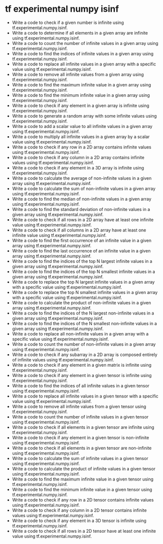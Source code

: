 # tf experimental numpy isinf

- Write a code to check if a given number is infinite using tf.experimental.numpy.isinf.
- Write a code to determine if all elements in a given array are infinite using tf.experimental.numpy.isinf.
- Write a code to count the number of infinite values in a given array using tf.experimental.numpy.isinf.
- Write a code to find the indices of infinite values in a given array using tf.experimental.numpy.isinf.
- Write a code to replace all infinite values in a given array with a specific value using tf.experimental.numpy.isinf.
- Write a code to remove all infinite values from a given array using tf.experimental.numpy.isinf.
- Write a code to find the maximum infinite value in a given array using tf.experimental.numpy.isinf.
- Write a code to find the minimum infinite value in a given array using tf.experimental.numpy.isinf.
- Write a code to check if any element in a given array is infinite using tf.experimental.numpy.isinf.
- Write a code to generate a random array with some infinite values using tf.experimental.numpy.isinf.
- Write a code to add a scalar value to all infinite values in a given array using tf.experimental.numpy.isinf.
- Write a code to multiply all infinite values in a given array by a scalar value using tf.experimental.numpy.isinf.
- Write a code to check if any row in a 2D array contains infinite values using tf.experimental.numpy.isinf.
- Write a code to check if any column in a 2D array contains infinite values using tf.experimental.numpy.isinf.
- Write a code to check if any element in a 3D array is infinite using tf.experimental.numpy.isinf.
- Write a code to calculate the average of non-infinite values in a given array using tf.experimental.numpy.isinf.
- Write a code to calculate the sum of non-infinite values in a given array using tf.experimental.numpy.isinf.
- Write a code to find the median of non-infinite values in a given array using tf.experimental.numpy.isinf.
- Write a code to find the standard deviation of non-infinite values in a given array using tf.experimental.numpy.isinf.
- Write a code to check if all rows in a 2D array have at least one infinite value using tf.experimental.numpy.isinf.
- Write a code to check if all columns in a 2D array have at least one infinite value using tf.experimental.numpy.isinf.
- Write a code to find the first occurrence of an infinite value in a given array using tf.experimental.numpy.isinf.
- Write a code to find the last occurrence of an infinite value in a given array using tf.experimental.numpy.isinf.
- Write a code to find the indices of the top N largest infinite values in a given array using tf.experimental.numpy.isinf.
- Write a code to find the indices of the top N smallest infinite values in a given array using tf.experimental.numpy.isinf.
- Write a code to replace the top N largest infinite values in a given array with a specific value using tf.experimental.numpy.isinf.
- Write a code to replace the top N smallest infinite values in a given array with a specific value using tf.experimental.numpy.isinf.
- Write a code to calculate the product of non-infinite values in a given array using tf.experimental.numpy.isinf.
- Write a code to find the indices of the N largest non-infinite values in a given array using tf.experimental.numpy.isinf.
- Write a code to find the indices of the N smallest non-infinite values in a given array using tf.experimental.numpy.isinf.
- Write a code to replace all non-infinite values in a given array with a specific value using tf.experimental.numpy.isinf.
- Write a code to count the number of non-infinite values in a given array using tf.experimental.numpy.isinf.
- Write a code to check if any subarray in a 2D array is composed entirely of infinite values using tf.experimental.numpy.isinf.
- Write a code to check if any element in a given matrix is infinite using tf.experimental.numpy.isinf.
- Write a code to check if any element in a given tensor is infinite using tf.experimental.numpy.isinf.
- Write a code to find the indices of all infinite values in a given tensor using tf.experimental.numpy.isinf.
- Write a code to replace all infinite values in a given tensor with a specific value using tf.experimental.numpy.isinf.
- Write a code to remove all infinite values from a given tensor using tf.experimental.numpy.isinf.
- Write a code to count the number of infinite values in a given tensor using tf.experimental.numpy.isinf.
- Write a code to check if all elements in a given tensor are infinite using tf.experimental.numpy.isinf.
- Write a code to check if any element in a given tensor is non-infinite using tf.experimental.numpy.isinf.
- Write a code to check if all elements in a given tensor are non-infinite using tf.experimental.numpy.isinf.
- Write a code to calculate the sum of infinite values in a given tensor using tf.experimental.numpy.isinf.
- Write a code to calculate the product of infinite values in a given tensor using tf.experimental.numpy.isinf.
- Write a code to find the maximum infinite value in a given tensor using tf.experimental.numpy.isinf.
- Write a code to find the minimum infinite value in a given tensor using tf.experimental.numpy.isinf.
- Write a code to check if any row in a 2D tensor contains infinite values using tf.experimental.numpy.isinf.
- Write a code to check if any column in a 2D tensor contains infinite values using tf.experimental.numpy.isinf.
- Write a code to check if any element in a 3D tensor is infinite using tf.experimental.numpy.isinf.
- Write a code to check if all rows in a 2D tensor have at least one infinite value using tf.experimental.numpy.isinf.